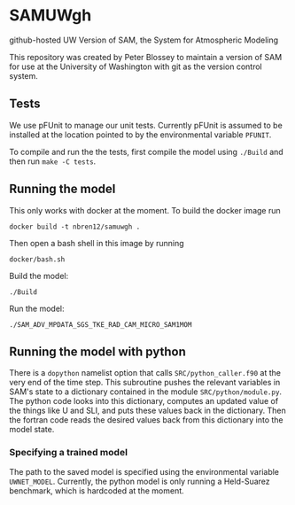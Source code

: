 # SAMUWgh
github-hosted UW Version of SAM, the System for Atmospheric Modeling

This repository was created by Peter Blossey to maintain a version of
SAM for use at the University of Washington with git as the version control
system.

## Tests

We use pFUnit to manage our unit tests. Currently pFUnit is assumed to be installed at the location pointed to by the environmental variable `PFUNIT`.

To compile and run the the tests, first compile the model using `./Build` and then run `make -C tests`.

## Running the model

This only works with docker at the moment. To build the docker image run

    docker build -t nbren12/samuwgh .

Then open a bash shell in this image by running

    docker/bash.sh

Build the model:

    ./Build
    
Run the model:

    ./SAM_ADV_MPDATA_SGS_TKE_RAD_CAM_MICRO_SAM1MOM


## Running the model with python

There is a `dopython` namelist option that calls `SRC/python_caller.f90` at the very end of the time step. This subroutine pushes the relevant variables in SAM's state to a dictionary contained in the module `SRC/python/module.py`. The python code looks into this dictionary, computes an updated value of the things like U and SLI, and puts these values back in the dictionary. Then the fortran code reads the desired values back from this dictionary into the model state.

### Specifying a trained model

The path to the saved model is specified using the environmental variable `UWNET_MODEL`. Currently, the python model is only running a Held-Suarez benchmark, which is hardcoded at the moment.
